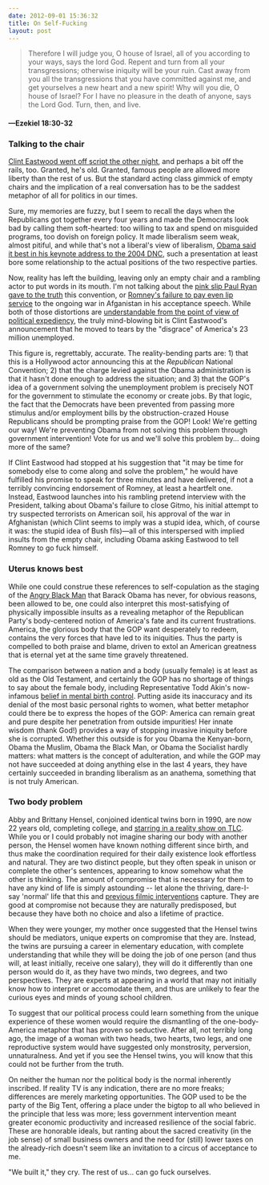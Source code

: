 ```yaml
---
date: 2012-09-01 15:36:32
title: On Self-Fucking
layout: post
---
```


> Therefore I will judge you, O house of Israel, all of you according to your ways, says the lord God. Repent and turn from all your transgressions; otherwise iniquity will be your ruin. Cast away from you all the transgressions that you have committed against me, and get yourselves a new heart and a new spirit! Why will you die, O house of Israel? For I have no pleasure in the death of anyone, says the Lord God. Turn, then, and live. 
#### —Ezekiel 18:30-32

### Talking to the chair
[Clint Eastwood went off script the other night](http://www.youtube.com/watch?v=qiHNVYRTKP8), and perhaps a bit off the rails, too. Granted, he's old. Granted, famous people are allowed more liberty than the rest of us. But the standard acting class gimmick of empty chairs and the implication of a real conversation has to be the saddest metaphor of all for politics in our times.

Sure, my memories are fuzzy, but I seem to recall the days when the Republicans got together every four years and made the Democrats look bad by calling them soft-hearted: too willing to tax and spend on misguided programs, too dovish on foreign policy. It made liberalism seem weak, almost pitiful, and while that's not a liberal's view of liberalism, [Obama said it best in his keynote address to the 2004 DNC](http://www.youtube.com/watch?v=eWynt87PaJ0), such a presentation at least bore some relationship to the actual positions of the two respective parties. 

Now, reality has left the building, leaving only an empty chair and a rambling actor to put words in its mouth. I'm not talking about the [pink slip Paul Ryan gave to the truth](http://www.nytimes.com/2012/08/31/us/politics/ryans-speech-contained-a-litany-of-falsehoods.html) this convention, or [Romney's failure to pay even lip service](http://www.weeklystandard.com/blogs/what-war_651279.html) to the ongoing war in Afganistan in his acceptance speech. While both of those distortions are [understandable from the point of view of political expediency](http://www.thedailyshow.com/watch/thu-august-30-2012/rnc-2012---the-road-to-jeb-bush-2016---we-can-change-that), the truly mind-blowing bit is Clint Eastwood's announcement that he moved to tears by the "disgrace" of America's 23 million unemployed.

This figure is, regrettably, accurate. The reality-bending parts are: 1) that this is a Hollywood actor announcing this at the _Republican_ National Convention; 2) that the charge levied against the Obama administration is that it hasn't done enough to address the situation; and 3) that the GOP's idea of a government solving the unemployment problem is precisely NOT for the government to stimulate the economy or create jobs. By that logic, the fact that the Democrats have been prevented from passing more stimulus and/or employment bills by the obstruction-crazed House Republicans should be prompting praise from the GOP! Look! We're getting our way! We're preventing Obama from not solving this problem through government intervention! Vote for us and we'll solve this problem by... doing more of the same?

If Clint Eastwood had stopped at his suggestion that "it may be time for somebody else to come along and solve the problem," he would have fulfilled his promise to speak for three minutes and have delivered, if not a terribly convincing endorsement of Romney, at least a heartfelt one. Instead, Eastwood launches into his rambling pretend interview with the President, talking about Obama's failure to close Gitmo, his initial attempt to try suspected terrorists on American soil, his approval of the war in Afghanistan (which Clint seems to imply was a stupid idea, which, of course it was: the stupid idea of Bush fils)—all of this interspersed with implied insults from the empty chair, including Obama asking Eastwood to tell Romney to go fuck himself.

### Uterus knows best
While one could construe these references to self-copulation as the staging of the [Angry Black Man](http://www.theatlantic.com/magazine/archive/2012/09/fear-of-a-black-president/309064/) that Barack Obama has never, for obvious reasons, been allowed to be, one could also interpret this most-satisfying of physically impossible insults as a revealing metaphor of the Republican Party's body-centered notion of America's fate and its current frustrations. America, the glorious body that the GOP want desperately to redeem, contains the very forces that have led to its iniquities. Thus the party is compelled to both praise and blame, driven to extol an American greatness that is eternal yet at the same time gravely threatened.

The comparison between a nation and a body (usually female) is at least as old as the Old Testament, and certainly the GOP has no shortage of things to say about the female body, including Representative Todd Akin's now-infamous [belief in mental birth control](http://www.nytimes.com/2012/08/24/opinion/the-medieval-roots-of-todd-akins-theories.html). Putting aside its inaccuracy and its denial of the most basic personal rights to women, what better metaphor could there be to express the hopes of the GOP: America can remain great and pure despite her penetration from outside impurities! Her innate wisdom (thank God!) provides a way of stopping invasive iniquity before she is corrupted. Whether this outside is for you Obama the Kenyan-born, Obama the Muslim, Obama the Black Man, or Obama the Socialist hardly matters: what matters is the concept of adulteration, and while the GOP may not have succeeded at doing anything else in the last 4 years, they have certainly succeeded in branding liberalism as an anathema, something that is not truly American.

### Two body problem
Abby and Brittany Hensel, conjoined identical twins born in 1990, are now 22 years old, completing college, and [starring in a reality show on TLC](http://tlc.howstuffworks.com/tv/abby-and-brittany/videos). While you or I could probably not imagine sharing our body with another person, the Hensel women have known nothing different since birth, and thus make the coordination required for their daily existence look effortless and natural. They are two distinct people, but they often speak in unison or complete the other's sentences, appearing to know somehow what the other is thinking. The amount of compromise that is necessary for them to have any kind of life is simply astounding -- let alone the thriving, dare-I-say 'normal' life that this and [previous filmic interventions](http://en.wikipedia.org/wiki/Abigail_and_Brittany_Hensel#Media_appearances) capture. They are good at compromise not because they are naturally predisposed, but because they have both no choice and also a lifetime of practice.

When they were younger, my mother once suggested that the Hensel twins should be mediators, unique experts on compromise that they are. Instead, the twins are pursuing a career in elementary education, with complete understanding that while they will be doing the job of one person (and thus will, at least initially, receive one salary), they will do it differently than one person would do it, as they have two minds, two degrees, and two perspectives. They are experts at appearing in a world that may not initially know how to interpret or accomodate them, and thus are unlikely to fear the curious eyes and minds of young school children.

To suggest that our political process could learn something from the unique experience of these women would require the dismantling of the one-body-America metaphor that has proven so seductive. After all, not terribly long ago, the image of a woman with two heads, two hearts, two legs, and one reproductive system would have suggested only monstrosity, perversion, unnaturalness. And yet if you see the Hensel twins, you will know that this could not be further from the truth.

On neither the human nor the political body is the normal inherently inscribed. If reality TV is any indication, there are no more freaks; differences are merely marketing opportunities. The GOP used to be the party of the Big Tent, offering a place under the bigtop to all who believed in the principle that less was more; less government intervention meant greater economic productivity and increased resilience of the social fabric. These are honorable ideals, but ranting about the sacred creativity (in the job sense) of small business owners and the need for (still) lower taxes on the already-rich doesn't seem like an invitation to a circus of acceptance to me.

"We built it," they cry. The rest of us... can go fuck ourselves.
